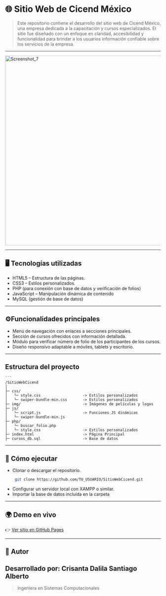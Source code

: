 # 🌐 Sitio Web de Cicend México

> Este repositorio contiene el desarrollo del sitio web de Cicend México, una empresa dedicada a la capacitación y cursos especializados.
> El sitio fue diseñado con un enfoque en claridad, accesibilidad y funcionalidad para brindar a los usuarios información confiable sobre los servicios de la empresa.


---
<img width="1037" height="614" alt="Screenshot_7" src="https://github.com/user-attachments/assets/297bee5b-7565-4b03-ba41-6c83bf80b0c4" />


---

## 🖥️ Tecnologías utilizadas

- HTML5 – Estructura de las páginas. 
- CSS3 – Estilos personalizados.  
- PHP (para conexión con base de datos y verificación de folios)
- JavaScript – Manipulación dinámica de contenido 
- MySQL (gestión de base de datos)

---

## ⚙️Funcionalidades principales

- Menú de navegación con enlaces a secciones principales.
- Sección de cursos ofrecidos con información detallada.
- Módulo para verificar número de folio de los participantes de los cursos.
- Diseño responsivo adaptable a móviles, tablets y escritorio.

---

## Estructura del proyecto
    ```
    /SitioWebCicend
    │
    ├─ css/
    │   └─ style.css                   -> Estilos personalizados
    │   └─ swiper-bundle-min.css       -> Estilos personalizados
    ├─ img/                            -> Imágenes de películas y logos
    ├─ js/
    │   └─ script.js                   -> Funciones JS dinámicas
    │   └─ swiper-bundle-min.js        
    ├─ php/
    │   └─ buscar_folio.php           
    │   └─ style.css                   -> Estilos personalizados
    ├─ index.html                      -> Página Principal
    ├─ cursos_db.sql                   -> Base de datos

---

## 🚀 Cómo ejecutar
- Clonar o descargar el repositorio.
   ```bash
    git clone https://github.com/TU_USUARIO/SitioWebCicend.git
- Configurar un servidor local con XAMPP o similar.
- Importar la base de datos incluida en la carpeta
  
---

## 🌍 Demo en vivo

👉 [Ver sitio en GitHub Pages](https://dalilasant.github.io/SitioWebCicend/)


---

## 👤 Autor

## Desarrollado por: Crisanta Dalila Santiago Alberto
> Ingeniera en Sistemas Computacionales
